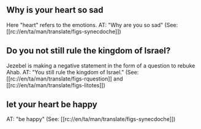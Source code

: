 ## Why is your heart so sad ##

Here "heart" refers to the emotions. AT: "Why are you so sad" (See: [[rc://en/ta/man/translate/figs-synecdoche]])

## Do you not still rule the kingdom of Israel? ##

Jezebel is making a negative statement in the form of a question to rebuke Ahab. AT: "You still rule the kingdom of Israel." (See: [[rc://en/ta/man/translate/figs-rquestion]] and [[rc://en/ta/man/translate/figs-litotes]])

## let your heart be happy ##

AT: "be happy" (See: [[rc://en/ta/man/translate/figs-synecdoche]])